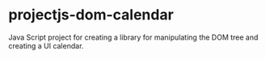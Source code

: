 # projectjs-dom-calendar
Java Script project for creating a library for manipulating the DOM tree and creating a UI calendar.
